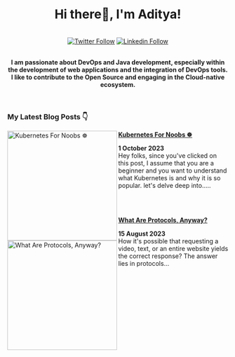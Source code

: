 <div align="center">
<h1> Hi there👋, I'm Aditya! </h1>
</div>
<br/>
<div align="center">
  <a href="https://twitter.com/adityastwt1"><img src="https://img.shields.io/badge/Twitter-1DA1F2?style=for-the-badge&logo=twitter&logoColor=white" alt="Twitter Follow"></a>
  <a href="https://www.linkedin.com/in/adityadike/"><img src="https://img.shields.io/badge/Linkedin-0077B5?style=for-the-badge&logo=linkedin&logoColor=white" alt="Linkedin Follow"></a>
</div>
<br/>
<div align="center">
  <p> <strong>
  I am passionate about DevOps and Java development, especially within the development of web applications and the integration of DevOps tools. I like to contribute to the Open Source and    engaging in the Cloud-native ecosystem. 
  </strong>
  </p>
    
</div>
<br/>
<h3>My Latest Blog Posts 👇</h3>

<!-- HASHNODE_BLOG:START -->
<div> 
    <p>
    <a href="https://adityadike.hashnode.dev/kubernetes-for-noobs">
      <img src="https://cdn.hashnode.com/res/hashnode/image/upload/v1696067772576/13164d89-db98-46b2-930b-2e2c23597bf0.jpeg?w=1600&h=840&fit=crop&crop=entropy&auto=compress,format&format=webp" alt="Kubernetes For Noobs ☸️" width="250px" align="left">
    </a>
    <a href="https://adityadike.hashnode.dev/kubernetes-for-noobs" title="Kubernetes For Noobs ☸️">
      <strong>Kubernetes For Noobs ☸️</strong>
    </a>
    <div><strong>1 October 2023</strong></div>
    Hey folks, since you've clicked on this post, I assume that you are a beginner and you want to understand what Kubernetes is and why it is so popular. let's delve deep into.....
  </p>
  
  <br/>
  <br/>
  
  <p>
    <a href="https://adityadike.hashnode.dev/what-are-protocols-anyway">
      <img src="https://cdn.hashnode.com/res/hashnode/image/upload/v1692105635425/c322e7e0-f368-4ea0-9df4-f3a79f7db1c0.jpeg?w=1600&h=840&fit=crop&crop=entropy&auto=compress,format&format=webp" alt="What Are Protocols, Anyway?" width="250px" align="left">
    </a>
    <a href="https://adityadike.hashnode.dev/what-are-protocols-anyway" title="What Are Protocols, Anyway?">
      <strong>What Are Protocols, Anyway?</strong>
    </a>
    <div><strong>15 August 2023</strong></div>
   How it's possible that requesting a video, text, or an entire website yields the correct response? The answer lies in protocols...
  </p>
  <br/>
  <br/>
</div>
<!-- HASHNODE_BLOG:END -->



 
